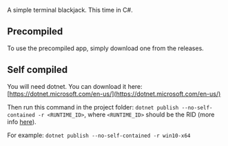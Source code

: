 A simple terminal blackjack. This time in C#.

## Precompiled

To use the precompiled app, simply download one from the releases.

## Self compiled

You will need dotnet. You can download it here: [https://dotnet.microsoft.com/en-us/](https://dotnet.microsoft.com/en-us/)

Then run this command in the project folder: ```dotnet publish --no-self-contained -r <RUNTIME_ID>```,
where ```<RUNTIME_ID>``` should be the RID (more info [here](https://learn.microsoft.com/en-us/dotnet/core/rid-catalog)).

For example: ```dotnet publish --no-self-contained -r win10-x64```

